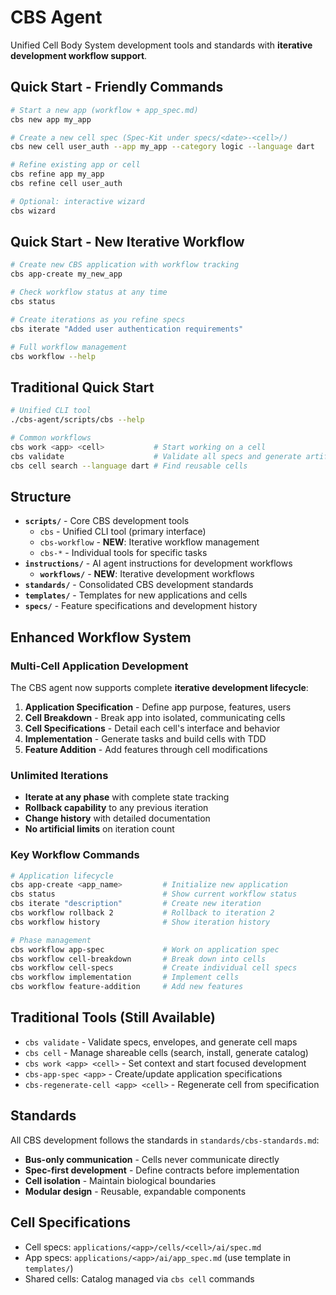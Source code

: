 # CBS Agent

Unified Cell Body System development tools and standards with **iterative development workflow support**.

## Quick Start - Friendly Commands

```bash
# Start a new app (workflow + app_spec.md)
cbs new app my_app

# Create a new cell spec (Spec‑Kit under specs/<date>‑<cell>/)
cbs new cell user_auth --app my_app --category logic --language dart

# Refine existing app or cell
cbs refine app my_app
cbs refine cell user_auth

# Optional: interactive wizard
cbs wizard
```

## Quick Start - New Iterative Workflow

```bash
# Create new CBS application with workflow tracking
cbs app-create my_new_app

# Check workflow status at any time
cbs status

# Create iterations as you refine specs
cbs iterate "Added user authentication requirements"

# Full workflow management
cbs workflow --help
```

## Traditional Quick Start

```bash
# Unified CLI tool
./cbs-agent/scripts/cbs --help

# Common workflows  
cbs work <app> <cell>           # Start working on a cell
cbs validate                    # Validate all specs and generate artifacts
cbs cell search --language dart # Find reusable cells
```

## Structure

- **`scripts/`** - Core CBS development tools
  - `cbs` - Unified CLI tool (primary interface)
  - `cbs-workflow` - **NEW**: Iterative workflow management
  - `cbs-*` - Individual tools for specific tasks
- **`instructions/`** - AI agent instructions for development workflows
  - **`workflows/`** - **NEW**: Iterative development workflows
- **`standards/`** - Consolidated CBS development standards
- **`templates/`** - Templates for new applications and cells
- **`specs/`** - Feature specifications and development history

## Enhanced Workflow System

### Multi-Cell Application Development
The CBS agent now supports complete **iterative development lifecycle**:

1. **Application Specification** - Define app purpose, features, users
2. **Cell Breakdown** - Break app into isolated, communicating cells  
3. **Cell Specifications** - Detail each cell's interface and behavior
4. **Implementation** - Generate tasks and build cells with TDD
5. **Feature Addition** - Add features through cell modifications

### Unlimited Iterations
- **Iterate at any phase** with complete state tracking
- **Rollback capability** to any previous iteration
- **Change history** with detailed documentation
- **No artificial limits** on iteration count

### Key Workflow Commands

```bash
# Application lifecycle
cbs app-create <app_name>         # Initialize new application
cbs status                        # Show current workflow status
cbs iterate "description"         # Create new iteration
cbs workflow rollback 2           # Rollback to iteration 2
cbs workflow history              # Show iteration history

# Phase management
cbs workflow app-spec             # Work on application spec
cbs workflow cell-breakdown       # Break down into cells
cbs workflow cell-specs           # Create individual cell specs
cbs workflow implementation       # Implement cells
cbs workflow feature-addition     # Add new features
```

## Traditional Tools (Still Available)

- `cbs validate` - Validate specs, envelopes, and generate cell maps
- `cbs cell` - Manage shareable cells (search, install, generate catalog)
- `cbs work <app> <cell>` - Set context and start focused development
- `cbs-app-spec <app>` - Create/update application specifications
- `cbs-regenerate-cell <app> <cell>` - Regenerate cell from specification

## Standards

All CBS development follows the standards in `standards/cbs-standards.md`:
- **Bus-only communication** - Cells never communicate directly
- **Spec-first development** - Define contracts before implementation
- **Cell isolation** - Maintain biological boundaries
- **Modular design** - Reusable, expandable components

## Cell Specifications

- Cell specs: `applications/<app>/cells/<cell>/ai/spec.md`
- App specs: `applications/<app>/ai/app_spec.md` (use template in `templates/`)
- Shared cells: Catalog managed via `cbs cell` commands

